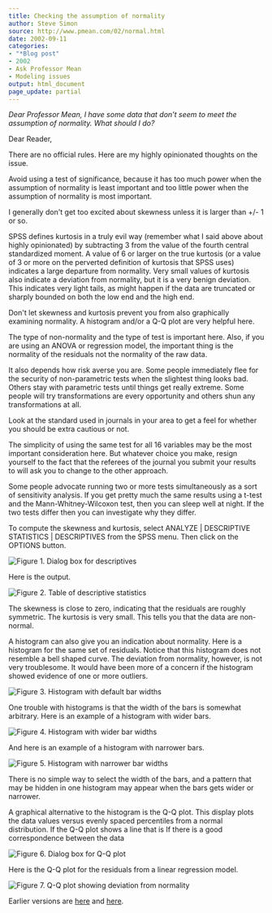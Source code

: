 ```yaml
---
title: Checking the assumption of normality
author: Steve Simon
source: http://www.pmean.com/02/normal.html
date: 2002-09-11
categories:
- "*Blog post"
- 2002
- Ask Professor Mean
- Modeling issues
output: html_document
page_update: partial
---
```


*Dear Professor Mean, I have some data that don't seem to meet the assumption of normality. What should I do?*

<!---More--->

Dear Reader,

There are no official rules. Here are my highly opinionated thoughts on the issue.

Avoid using a test of significance, because it has too much power when the assumption of normality is least important and too little power when the assumption of normality is most important.

I generally don't get too excited about skewness unless it is larger than +/- 1 or so.

SPSS defines kurtosis in a truly evil way (remember what I said above about highly opinionated) by subtracting 3 from the value of the fourth central standardized moment. A value of 6 or larger on the true kurtosis (or a value of 3 or more on the perverted definition of kurtosis that SPSS uses) indicates a large departure from normality. Very small values of kurtosis also indicate a deviation from normality, but it is a very benign deviation. This indicates very light tails, as might happen if the data are truncated or sharply bounded on both the low end and the high end.

Don't let skewness and kurtosis prevent you from also graphically examining normality. A histogram and/or a Q-Q plot are very helpful here.

The type of non-normality and the type of test is important here. Also, if you are using an ANOVA or regression model, the important thing is the normality of the residuals not the normality of the raw data.

It also depends how risk averse you are. Some people immediately flee for the security of non-parametric tests when the slightest thing looks bad. Others stay with parametric tests until things get really extreme. Some people will try transformations are every opportunity and others shun any transformations at all.

Look at the standard used in journals in your area to get a feel for whether you should be extra cautious or not.

The simplicity of using the same test for all 16 variables may be the most important consideration here. But whatever choice you make, resign yourself to the fact that the referees of the journal you submit your results to will ask you to change to the other approach.

Some people advocate running two or more tests simultaneously as a sort of sensitivity analysis. If you get pretty much the same results using a t-test and the Mann-Whitney-Wilcoxon test, then you can sleep well at night. If the two tests differ then you can investigate why they differ.

To compute the skewness and kurtosis, select ANALYZE | DESCRIPTIVE STATISTICS | DESCRIPTIVES from the SPSS menu. Then click on the OPTIONS button.

![Figure 1. Dialog box for descriptives](http://www.pmean.com/new-images/02/normal01.gif)

Here is the output.

![Figure 2. Table of descriptive statistics](http://www.pmean.com/new-images/02/normal02.gif)

The skewness is close to zero, indicating that the residuals are roughly symmetric. The kurtosis is very small. This tells you that the data are non-normal.

A histogram can also give you an indication about normality. Here is a histogram for the same set of residuals. Notice that this histogram does not resemble a bell shaped curve. The deviation from normality, however, is not very troublesome. It would have been more of a concern if the histogram showed evidence of one or more outliers.

![Figure 3. Histogram with default bar widths](http://www.pmean.com/new-images/02/normal03.gif)

One trouble with histograms is that the width of the bars is somewhat arbitrary. Here is an example of a histogram with wider bars.

![Figure 4. Histogram with wider bar widths](http://www.pmean.com/new-images/02/normal04.gif)

And here is an example of a histogram with narrower bars.

![Figure 5. Histogram with narrower bar widths](http://www.pmean.com/new-images/02/normal05.gif)

There is no simple way to select the width of the bars, and a pattern that may be hidden in one histogram may appear when the bars gets wider or narrower.

A graphical alternative to the histogram is the Q-Q plot. This display plots the data values versus evenly spaced percentiles from a normal distribution. If the Q-Q plot shows a line that is If there is a good correspondence between the data

![Figure 6. Dialog box for Q-Q plot](http://www.pmean.com/new-images/02/normal06.gif)

Here is the Q-Q plot for the residuals from a linear regression model.

![Figure 7. Q-Q plot showing deviation from normality](http://www.pmean.com/new-images/02/normal07.gif)

Earlier versions are [here][sim1] and [here][sim2].

[sim1]: http://www.pmean.com/02/normal.html
[sim2]: http://new.pmean.com/checking-normality-assumption/
